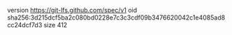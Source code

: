 version https://git-lfs.github.com/spec/v1
oid sha256:3d215dcf5ba2c080bd0228e7c3c3cdf09b3476620042c1e4085ad8cc24dcf7d3
size 412
